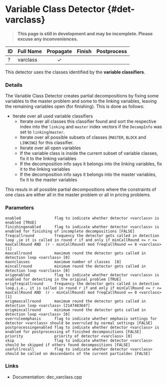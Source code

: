 # Variable Class Detector {#det-varclass}
> **This page is still in development and may be incomplete. Please excuse any inconveniences.**

| ID |          Full Name          | Propagate | Finish | Postprocess |
|----|-----------------------------|:---------:|:------:|:-----------:|
| ?  | varclass                    | ✓ |   |   |

This detector uses the classes identified by the **variable classifiers**.

### Details

The Variable Class Detector creates partial decompositions by fixing some variables to the master problem and some to the linking variables, leaving the remaining variables open (for finishing). This is done as follows:
 * Iterate over all used variable classifiers
   * Iterate over all classes this classifier found and sort the respective index into the `linking` and `master` index vectors if the `DecompInfo` was set to `linking`/`master`.
   * Iterate over all possible subsets of classes (`MASTER`, `BLOCK` and `LINKING`) for this classifier.
    * Iterate over all open variables
     * If the variable class is inside the current subset of variable classes, fix it to the linking variables
     * If the decomposition info says it belongs into the linking variables, fix it to the linking variables
     * If the decomposition info says it belongs into the master variables, fix it to the master variables

This resuls in all possible partial decompositions where the constraints of one class are either all in the master problem or all in pricing problems.

### Parameters

    enabled               flag to indicate whether detector <varclass> is enabled [TRUE]
    finishingenabled      flag to indicate whether detector <varclass> is enabled for finishing of incomplete decompositions [FALSE]
    freqcallround         frequency the detector gets called in detection loop ,ie it is called in round r if and only if minCallRound <= r <= maxCallRound AND  (r - minCallRound) mod freqCallRound == 0 <varclass> [1]
    maxcallround          maximum round the detector gets called in detection loop <varclass> [0]
    maxnclasses           maximum number of classes  [8]
    mincallround          minimum round the detector gets called in detection loop <varclass> [0]
    origenabled           flag to indicate whether detector <varclass> is enabled for detecting in the original problem [TRUE]
    origfreqcallround     frequency the detector gets called in detection loop,i.e., it is called in round r if and only if minCallRound <= r <= maxCallRound AND  (r - minCallRound) mod freqCallRound == 0 <varclass> [1]
    origmaxcallround      maximum round the detector gets called in detection loop <varclass> [2147483647]
    origmincallround      minimum round the detector gets called in detection loop <varclass> [0]
    overruleemphasis      flag to indicate whether emphasis settings for detector <varclass> should be overruled by normal settings [FALSE]
    postprocessingenabled flag to indicate whether detector <varclass> is enabled for postprocessing of finished decompositions [FALSE]
    priority              priority of detector <varclass> [0]
    skip                  flag to indicate whether detector <varclass> should be skipped if others found decompositions [FALSE]
    usefullrecall         flag to indicate whether detector <varclass> should be called on descendants of the current partialdec [FALSE]


### Links
 * Documentation: dec_varclass.cpp
